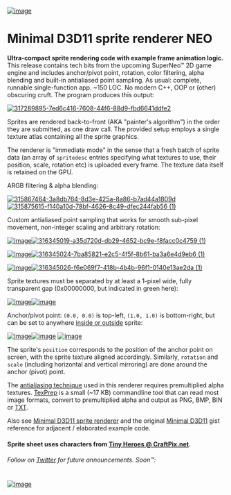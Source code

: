 [![image](https://github.com/user-attachments/assets/9fb86cc4-99a3-44cb-b7cc-ca05259e9dad)](https://gist.github.com/d7samurai/e51adec8a440126d028b87406556079b)

# Minimal D3D11 sprite renderer NEO
**Ultra-compact sprite rendering code with example frame animation logic.** This release contains tech bits from the upcoming SuperNeo™ 2D game engine and includes anchor/pivot point, rotation, color filtering, alpha blending and built-in antialiased point sampling. As usual: complete, runnable single-function app. ~150 LOC. No modern C++, OOP or (other) obscuring cruft. The program produces this output:

[![317289895-7ed6c416-7608-44f6-88d9-fbd6641ddfe2](https://github.com/user-attachments/assets/32a09661-6d80-4552-b852-18755c267e74)](https://gist.github.com/d7samurai/e51adec8a440126d028b87406556079b#file-cpu-cpp-L201-L221)

Sprites are rendered back-to-front (AKA "painter's algorithm") in the order they are submitted, as one draw call. The provided setup employs a single texture atlas containing all the sprite graphics.

The renderer is "immediate mode" in the sense that a fresh batch of sprite data (an array of `spritedesc` entries specifying what textures to use, their position, scale, rotation etc) is uploaded every frame. The texture data itself is retained on the GPU.

ARGB filtering & alpha blending:

[![315867464-3a8db764-8d3e-425a-8a86-b7ad44a1809d](https://github.com/user-attachments/assets/5ac4ffa2-0b8b-4ea4-97bf-00872770fba5)](https://gist.github.com/d7samurai/e51adec8a440126d028b87406556079b#file-cpu-cpp-L217)[![315875615-f140a10d-78bf-4626-8c49-dfec244fab56 (1)](https://github.com/user-attachments/assets/d69f6a0c-15a3-49d4-8f73-712a33ede275)](https://gist.github.com/d7samurai/e51adec8a440126d028b87406556079b#file-cpu-cpp-L217)

Custom antialiased point sampling that works for smooth sub-pixel movement, non-integer scaling and arbitrary rotation:

[![image](https://github.com/user-attachments/assets/9cacb366-6eb1-48f2-af2a-231b58393948)](#)[![316345019-a35d720d-db29-4652-bc9e-f8facc0c4759 (1)](https://github.com/user-attachments/assets/d6390a0e-f2e6-4bb6-ab6b-ad8ff318f478)](https://gist.github.com/d7samurai/e51adec8a440126d028b87406556079b#file-cpu-cpp-L214)

[![image](https://github.com/user-attachments/assets/9cacb366-6eb1-48f2-af2a-231b58393948)](#)[![316345024-7ba85821-e2c5-4f5f-8b61-ba3a6e4d9eb6 (1)](https://github.com/user-attachments/assets/2161ce55-c77b-4ed0-abde-7893863f1f58)](https://gist.github.com/d7samurai/e51adec8a440126d028b87406556079b#file-cpu-cpp-L215)

[![image](https://github.com/user-attachments/assets/9cacb366-6eb1-48f2-af2a-231b58393948)](#)[![316345026-f6e069f7-418b-4b4b-96f1-0140e13ae2da (1)](https://github.com/user-attachments/assets/bda1e233-7cf4-4ea1-bce4-2493a13a6721)](https://gist.github.com/d7samurai/e51adec8a440126d028b87406556079b#file-cpu-cpp-L216)

Sprite textures must be separated by at least a 1-pixel wide, fully transparent gap (0x00000000, but indicated in green here): 

[![image](https://github.com/user-attachments/assets/04124b9b-8838-4467-92eb-2ea03957da93)](#)[![image](https://github.com/user-attachments/assets/d852547c-01f1-4e03-9456-8ff65a3fb707)](https://gist.github.com/d7samurai/e51adec8a440126d028b87406556079b#file-spritesheet-h-L15-L74)

Anchor/pivot point: `(0.0, 0.0)` is top-left, `(1.0, 1.0)` is bottom-right, but can be set to anywhere [inside or outside](https://gist.github.com/d7samurai/e51adec8a440126d028b87406556079b#file-cpu-cpp-L213) sprite:

[![image](https://github.com/user-attachments/assets/bdc9f4e5-e97f-4437-a495-c419874bfd6a)](#)[![image](https://github.com/user-attachments/assets/4a262b4a-287e-4f07-bcd9-822bfca3e77f)](https://gist.github.com/d7samurai/e51adec8a440126d028b87406556079b#file-cpu-cpp-L213) [![image](https://github.com/user-attachments/assets/4d283496-dba7-4d6c-995b-62b7dd948b7e)
](https://gist.github.com/d7samurai/e51adec8a440126d028b87406556079b#file-cpu-cpp-L213)

The sprite's `position` corresponds to the position of the anchor point on screen, with the sprite texture aligned accordingly. Similarly, `rotation` and `scale` (including horizontal and vertical mirroring) are done around the anchor (pivot) point.

The [antialiasing technique](https://gist.github.com/d7samurai/9f17966ba6130a75d1bfb0f1894ed377) used in this renderer requires premultiplied alpha textures. [TexPrep](https://gist.github.com/d7samurai/9f17966ba6130a75d1bfb0f1894ed377#texprep) is a small (~17 KB) commandline tool that can read most image formats, convert to premultiplied alpha and output as PNG, BMP, BIN or [TXT](https://gist.github.com/d7samurai/e51adec8a440126d028b87406556079b#file-spritesheet-h-L15-L74).

Also see [Minimal D3D11 sprite renderer](https://gist.github.com/d7samurai/8f91f0343c411286373161202c199b5c) and the original [Minimal D3D11](https://gist.github.com/d7samurai/261c69490cce0620d0bfc93003cd1052) gist reference for adjacent / elaborated example code.

#### Sprite sheet uses characters from [Tiny Heroes @ CraftPix.net](https://craftpix.net/freebies/free-pixel-art-tiny-hero-sprites/).

###### Follow on [Twitter](https://twitter.com/d7samurai) for future announcements. Soon™:
#
[![image](https://github.com/user-attachments/assets/9fb86cc4-99a3-44cb-b7cc-ca05259e9dad)](https://twitter.com/d7samurai)












